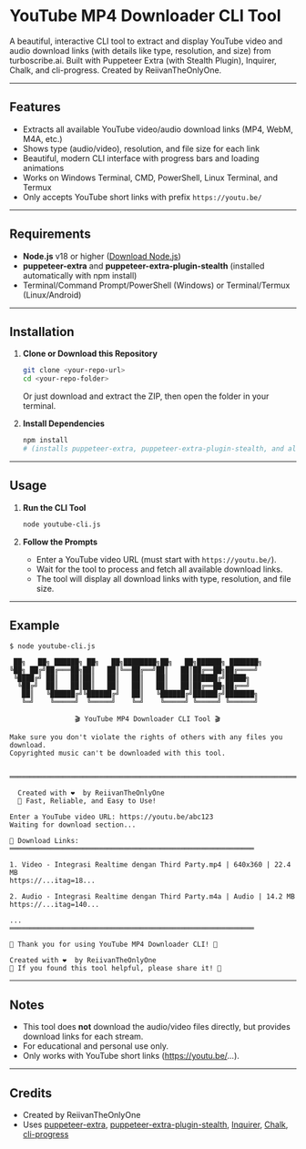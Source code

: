 # YouTube MP4 Downloader CLI Tool

A beautiful, interactive CLI tool to extract and display YouTube video and audio download links (with details like type, resolution, and size) from turboscribe.ai. Built with Puppeteer Extra (with Stealth Plugin), Inquirer, Chalk, and cli-progress. Created by ReiivanTheOnlyOne.

---

## Features
- Extracts all available YouTube video/audio download links (MP4, WebM, M4A, etc.)
- Shows type (audio/video), resolution, and file size for each link
- Beautiful, modern CLI interface with progress bars and loading animations
- Works on Windows Terminal, CMD, PowerShell, Linux Terminal, and Termux
- Only accepts YouTube short links with prefix `https://youtu.be/`

---

## Requirements
- **Node.js** v18 or higher ([Download Node.js](https://nodejs.org/))
- **puppeteer-extra** and **puppeteer-extra-plugin-stealth** (installed automatically with npm install)
- Terminal/Command Prompt/PowerShell (Windows) or Terminal/Termux (Linux/Android)

---

## Installation

1. **Clone or Download this Repository**
   ```sh
   git clone <your-repo-url>
   cd <your-repo-folder>
   ```
   Or just download and extract the ZIP, then open the folder in your terminal.

2. **Install Dependencies**
   ```sh
   npm install
   # (installs puppeteer-extra, puppeteer-extra-plugin-stealth, and all other dependencies)
   ```

---

## Usage

1. **Run the CLI Tool**
   ```sh
   node youtube-cli.js
   ```

2. **Follow the Prompts**
   - Enter a YouTube video URL (must start with `https://youtu.be/`).
   - Wait for the tool to process and fetch all available download links.
   - The tool will display all download links with type, resolution, and file size.

---

## Example
```
$ node youtube-cli.js

 ██╗   ██╗ ██████╗ ██╗   ██╗████████╗██╗   ██╗██████╗ ███████╗
╚██╗ ██╔╝██╔═══██╗██║   ██║╚══██╔══╝██║   ██║██╔══██╗██╔════╝
 ╚████╔╝ ██║   ██║██║   ██║   ██║   ██║   ██║██████╔╝█████╗  
  ╚██╔╝  ██║   ██║██║   ██║   ██║   ██║   ██║██╔══██╗██╔══╝  
   ██║   ╚██████╔╝╚██████╔╝   ██║   ╚██████╔╝██████╔╝███████╗
   ╚═╝    ╚═════╝  ╚═════╝    ╚═╝    ╚═════╝ ╚═════╝ ╚══════╝

                🎬 YouTube MP4 Downloader CLI Tool 🎬

Make sure you don't violate the rights of others with any files you download.
Copyrighted music can't be downloaded with this tool.

  ═══════════════════════════════════════════════════════════════════════════

  Created with ❤️  by ReiivanTheOnlyOne
  🚀 Fast, Reliable, and Easy to Use!

Enter a YouTube video URL: https://youtu.be/abc123
Waiting for download section...

🔗 Download Links:
════════════════════════════════════════════════════════════

1. Video - Integrasi Realtime dengan Third Party.mp4 | 640x360 | 22.4 MB
https://...itag=18...

2. Audio - Integrasi Realtime dengan Third Party.m4a | Audio | 14.2 MB
https://...itag=140...

...
════════════════════════════════════════════════════════════

🎉 Thank you for using YouTube MP4 Downloader CLI! 🎉

Created with ❤️  by ReiivanTheOnlyOne
🌟 If you found this tool helpful, please share it! 🌟
```

---

## Notes
- This tool does **not** download the audio/video files directly, but provides download links for each stream.
- For educational and personal use only.
- Only works with YouTube short links (https://youtu.be/...).

---

## Credits
- Created by ReiivanTheOnlyOne
- Uses [puppeteer-extra](https://github.com/berstend/puppeteer-extra), [puppeteer-extra-plugin-stealth](https://github.com/berstend/puppeteer-extra/tree/master/packages/puppeteer-extra-plugin-stealth), [Inquirer](https://github.com/SBoudrias/Inquirer.js/), [Chalk](https://github.com/chalk/chalk), [cli-progress](https://github.com/AndiDittrich/Node.CLI-Progress) 